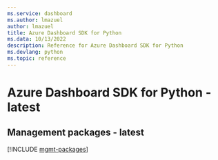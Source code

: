 ```yaml
---
ms.service: dashboard
ms.author: lmazuel
author: lmazuel
title: Azure Dashboard SDK for Python
ms.data: 10/13/2022
description: Reference for Azure Dashboard SDK for Python
ms.devlang: python
ms.topic: reference
---
```

# Azure Dashboard SDK for Python - latest

## Management packages - latest
[!INCLUDE [mgmt-packages](dashboard-mgmt-index.md)]